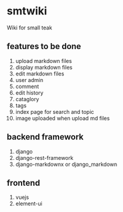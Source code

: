 # smtwiki
Wiki for small teak

## features to be done
1. upload markdown files
2. display markdown files
3. edit markdown files
4. user admin
5. comment
6. edit history
7. cataglory
8. tags
9. index page for search and topic
10. image uploaded when upload md files

## backend framework
1. django
2. django-rest-framework
3. django-markdownx or django_markdown

## frontend 
1. vuejs
2. element-ui
